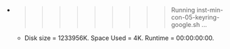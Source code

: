 * >>>>>>>>> Running inst-min-con-05-keyring-google.sh ...
  * Disk size = 1233956K. Space Used = 4K. Runtime = 00:00:00:00.
